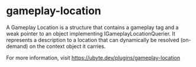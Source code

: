 # gameplay-location

A Gameplay Location is a structure that contains a gameplay tag and a weak pointer to an object implementing IGameplayLocationQuerier. It represents a description to a location that can dynamically be resolved (on-demand) on the context object it carries.

For more information, visit https://ubyte.dev/plugins/gameplay-location

